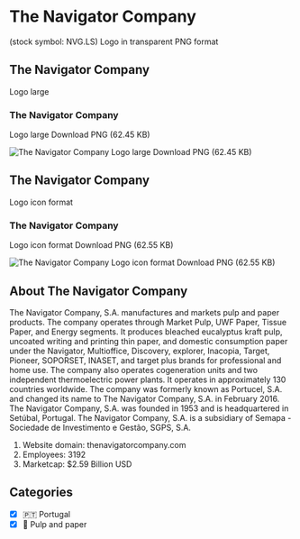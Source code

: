 # The Navigator Company
 (stock symbol: NVG.LS) Logo in transparent PNG format

## The Navigator Company
 Logo large

### The Navigator Company
 Logo large Download PNG (62.45 KB)

![The Navigator Company
 Logo large Download PNG (62.45 KB)](/img/orig/NVG.LS_BIG-e6e6ef7c.png)

## The Navigator Company
 Logo icon format

### The Navigator Company
 Logo icon format Download PNG (62.55 KB)

![The Navigator Company
 Logo icon format Download PNG (62.55 KB)](/img/orig/NVG.LS-f220fbff.png)

## About The Navigator Company


The Navigator Company, S.A. manufactures and markets pulp and paper products. The company operates through Market Pulp, UWF Paper, Tissue Paper, and Energy segments. It produces bleached eucalyptus kraft pulp, uncoated writing and printing thin paper, and domestic consumption paper under the Navigator, Multioffice, Discovery, explorer, Inacopia, Target, Pioneer, SOPORSET, INASET, and target plus brands for professional and home use. The company also operates cogeneration units and two independent thermoelectric power plants. It operates in approximately 130 countries worldwide. The company was formerly known as Portucel, S.A. and changed its name to The Navigator Company, S.A. in February 2016. The Navigator Company, S.A. was founded in 1953 and is headquartered in Setúbal, Portugal. The Navigator Company, S.A. is a subsidiary of Semapa - Sociedade de Investimento e Gestão, SGPS, S.A.

1. Website domain: thenavigatorcompany.com
2. Employees: 3192
3. Marketcap: $2.59 Billion USD


## Categories
- [x] 🇵🇹 Portugal
- [x] 📄 Pulp and paper
